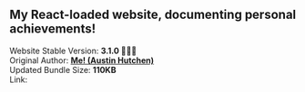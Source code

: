 <h2>My React-loaded website, documenting personal achievements!</h2> Website Stable Version: <b> 3.1.0 🙌🏽🎉 </b>
<br/> Original Author: <u><b>Me! (Austin Hutchen) </b></u> 
<br/> Updated Bundle Size: <b> 110KB </b>
<br/> Link: <b [My Site](https://bit.ly/3MHcbzY). </b>


